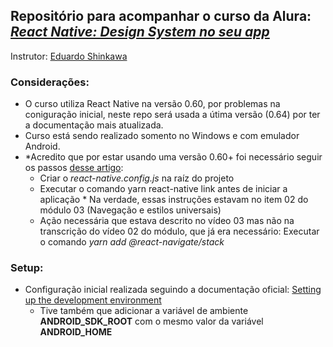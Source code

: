 ## Repositório para acompanhar o curso da Alura: _[React Native: Design System no seu app](https://cursos.alura.com.br/course/react-native-design-system)_
Instrutor: [Eduardo Shinkawa](https://www.linkedin.com/in/eshinkawa/)

### Considerações:
- O curso utiliza React Native na versão 0.60, por problemas na coniguração inicial, neste repo será usada a útima versão (0.64) por ter a documentação mais atualizada.
- Curso está sendo realizado somento no Windows e com emulador Android.
- &ast;Acredito que por estar usando uma versão 0.60+ foi necessário seguir os passos [desse artigo](https://medium.com/@aravindmnair/add-custom-fonts-to-react-native-0-60-easily-in-3-steps-fcd71459f4c9):
   - Criar o _react-native.config.js_ na raíz do projeto
   - Executar o comando yarn react-native link antes de iniciar a aplicação 
  &ast; Na verdade, essas instruções estavam no item 02 do módulo 03 (Navegação e estilos universais)
   - Ação necessária que estava descrito no vídeo 03 mas não na transcrição do vídeo 02 do módulo, que já era necessário: Executar o comando _yarn add @react-navigate/stack_ 

### Setup:
 - Configuração inicial realizada seguindo a documentação oficial: [Setting up the development environment](https://reactnative.dev/docs/environment-setup)
    - Tive também que adicionar a variável de ambiente **ANDROID_SDK_ROOT** com o mesmo valor da variável **ANDROID_HOME**  
